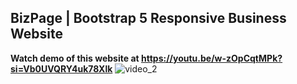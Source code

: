 ## BizPage | Bootstrap 5 Responsive Business Website
<b>Watch demo of this website at https://youtu.be/w-zOpCqtMPk?si=Vb0UVQRY4uk78Xlk</b>
![video_2](https://github.com/abdulhaseeb456/BizPage-Bootstrap-5-Responsive-Business-Website/assets/99570180/ed93dea2-dbc8-4c50-ad27-ffa88f6c1d28)
